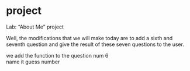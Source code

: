 # project

Lab: “About Me” project

Well, the modifications that we will make today are to add a sixth and seventh question and give the result of these seven questions to the user.


we add the function to the question num 6  
name it guess number 